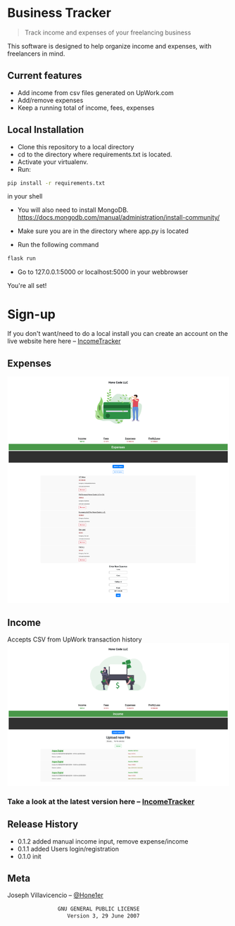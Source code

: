 # Business Tracker
> Track income and expenses of your freelancing business

This software is designed to help organize income and expenses, with freelancers in mind. 

## Current features
- Add income from csv files generated on UpWork.com
- Add/remove expenses
- Keep a running total of income, fees, expenses

## Local Installation

- Clone this repository to a local directory
- cd to the directory where requirements.txt is located.
- Activate your virtualenv.
- Run: 
```sh
pip install -r requirements.txt
```
in your shell

- You will also need to install MongoDB. https://docs.mongodb.com/manual/administration/install-community/
- Make sure you are in the directory where app.py is located 


- Run the following command

```sh
flask run
```

- Go to 127.0.0.1:5000 or localhost:5000 in your webbrowser


You're all set!

# Sign-up
If you don't want/need to do a local install you can create an account on the live website here here – [IncomeTracker](http://incometracker.herokuapp.com)


## Expenses
![](gitimg/img1.png)


## Income
Accepts CSV from UpWork transaction history
![](gitimg/img2.png)


### Take a look at the latest version here – [IncomeTracker](http://incometracker.herokuapp.com)
## Release History
* 0.1.2 added manual income input, remove expense/income
* 0.1.1 added Users login/registration
* 0.1.0 init

## Meta

Joseph Villavicencio – [@Hone1er](https://twitter.com/hone1er)

                    GNU GENERAL PUBLIC LICENSE
                       Version 3, 29 June 2007
